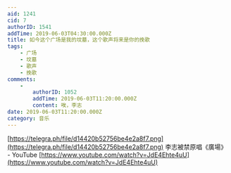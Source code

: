 ```yaml
---
aid: 1241
cid: 7
authorID: 1541
addTime: 2019-06-03T04:30:00.000Z
title: 如今这个广场是我的坟墓，这个歌声将来是你的挽歌
tags:
    - 广场
    - 坟墓
    - 歌声
    - 挽歌
comments:
    -
        authorID: 1052
        addTime: 2019-06-03T11:20:00.000Z
        content: 唉，李志
date: 2019-06-03T11:20:00.000Z
category: 音乐
---
```


[https://telegra.ph/file/d14420b52756be4e2a8f7.png](https://telegra.ph/file/d14420b52756be4e2a8f7.png) 李志被禁原唱《廣場》 - YouTube [https://www.youtube.com/watch?v=JdE4Ehte4uU](https://www.youtube.com/watch?v=JdE4Ehte4uU)
